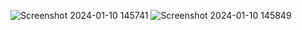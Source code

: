 ![Screenshot 2024-01-10 145741](https://github.com/BlackRipper12/bmi_apps/assets/140571405/400eeb59-2a39-4a2b-b220-85e8a4dd1afe)
![Screenshot 2024-01-10 145849](https://github.com/BlackRipper12/bmi_apps/assets/140571405/ed8036cc-924e-40f8-b52a-fd3ebb4925d5)
